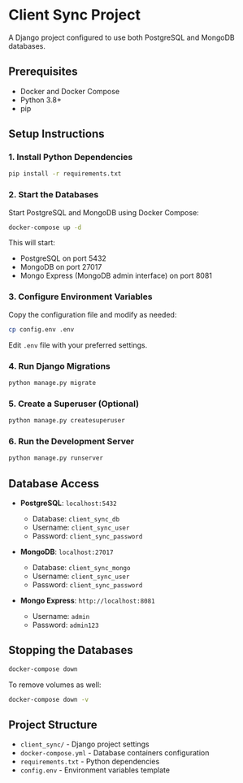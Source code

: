 # Client Sync Project

A Django project configured to use both PostgreSQL and MongoDB databases.

## Prerequisites

- Docker and Docker Compose
- Python 3.8+
- pip

## Setup Instructions

### 1. Install Python Dependencies

```bash
pip install -r requirements.txt
```

### 2. Start the Databases

Start PostgreSQL and MongoDB using Docker Compose:

```bash
docker-compose up -d
```

This will start:
- PostgreSQL on port 5432
- MongoDB on port 27017
- Mongo Express (MongoDB admin interface) on port 8081

### 3. Configure Environment Variables

Copy the configuration file and modify as needed:

```bash
cp config.env .env
```

Edit `.env` file with your preferred settings.

### 4. Run Django Migrations

```bash
python manage.py migrate
```

### 5. Create a Superuser (Optional)

```bash
python manage.py createsuperuser
```

### 6. Run the Development Server

```bash
python manage.py runserver
```

## Database Access

- **PostgreSQL**: `localhost:5432`
  - Database: `client_sync_db`
  - Username: `client_sync_user`
  - Password: `client_sync_password`

- **MongoDB**: `localhost:27017`
  - Database: `client_sync_mongo`
  - Username: `client_sync_user`
  - Password: `client_sync_password`

- **Mongo Express**: `http://localhost:8081`
  - Username: `admin`
  - Password: `admin123`

## Stopping the Databases

```bash
docker-compose down
```

To remove volumes as well:

```bash
docker-compose down -v
```

## Project Structure

- `client_sync/` - Django project settings
- `docker-compose.yml` - Database containers configuration
- `requirements.txt` - Python dependencies
- `config.env` - Environment variables template 